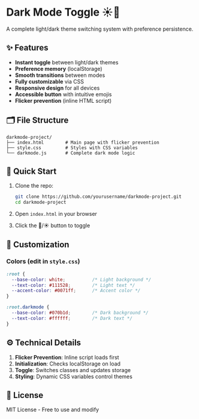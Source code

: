 # Dark Mode Toggle ☀️🌙

A complete light/dark theme switching system with preference persistence.

## ✨ Features

- **Instant toggle** between light/dark themes
- **Preference memory** (localStorage)
- **Smooth transitions** between modes
- **Fully customizable** via CSS
- **Responsive design** for all devices
- **Accessible button** with intuitive emojis
- **Flicker prevention** (inline HTML script)

## 🗂️ File Structure

```
darkmode-project/
├── index.html        # Main page with flicker prevention
├── style.css         # Styles with CSS variables
└── darkmode.js       # Complete dark mode logic
```

## 🚀 Quick Start

1. Clone the repo:
   ```bash
   git clone https://github.com/yourusername/darkmode-project.git
   cd darkmode-project
   ```

2. Open `index.html` in your browser

3. Click the 🌙/☀️ button to toggle

## 🎨 Customization

### Colors (edit in `style.css`)
```css
:root {
  --base-color: white;          /* Light background */
  --text-color: #111528;        /* Light text */
  --accent-color: #0071ff;      /* Accent color */
}

:root.darkmode {
  --base-color: #070b1d;        /* Dark background */
  --text-color: #ffffff;        /* Dark text */
}
```

## ⚙️ Technical Details

1. **Flicker Prevention**: Inline script loads first
2. **Initialization**: Checks localStorage on load
3. **Toggle**: Switches classes and updates storage
4. **Styling**: Dynamic CSS variables control themes

## 📄 License

MIT License - Free to use and modify
